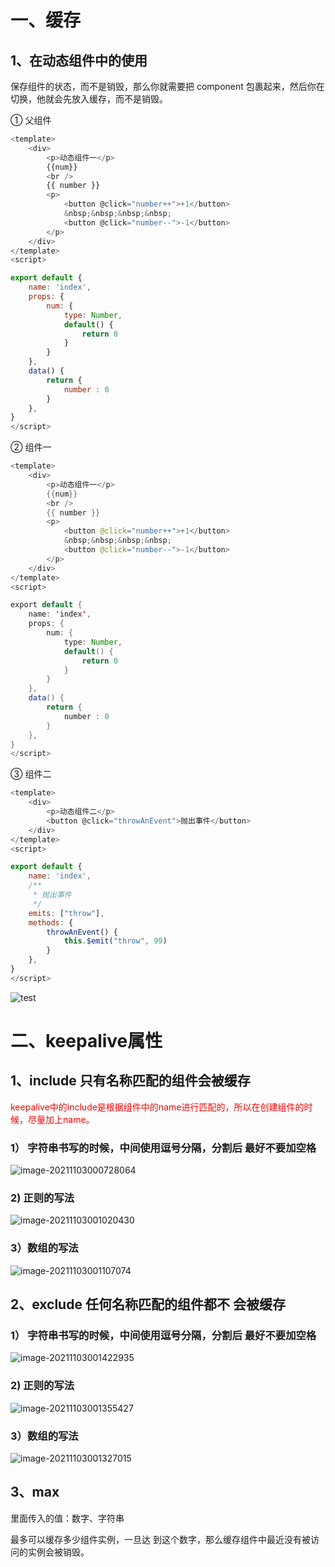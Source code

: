 # 一、缓存

## 1、在动态组件中的使用

保存组件的状态，而不是销毁，那么你就需要把 component 包裹起来，然后你在切换，他就会先放入缓存，而不是销毁。

① 父组件

```javascript
<template>
    <div>
        <p>动态组件一</p>
        {{num}}
        <br />
        {{ number }}
        <p>
            <button @click="number++">+1</button>
            &nbsp;&nbsp;&nbsp;&nbsp;
            <button @click="number--">-1</button>
        </p>
    </div>
</template>
<script>

export default {
    name: 'index',
    props: {
        num: {
            type: Number,
            default() {
                return 0
            }
        }
    },
    data() {
        return {
            number : 0
        }
    },
}
</script>
```

② 组件一

```java
<template>
    <div>
        <p>动态组件一</p>
        {{num}}
        <br />
        {{ number }}
        <p>
            <button @click="number++">+1</button>
            &nbsp;&nbsp;&nbsp;&nbsp;
            <button @click="number--">-1</button>
        </p>
    </div>
</template>
<script>

export default {
    name: 'index',
    props: {
        num: {
            type: Number,
            default() {
                return 0
            }
        }
    },
    data() {
        return {
            number : 0
        }
    },
}
</script>
```

③ 组件二

```javascript
<template>
    <div>
        <p>动态组件二</p>
        <button @click="throwAnEvent">抛出事件</button>
    </div>
</template>
<script>

export default {
    name: 'index',
    /**
     * 抛出事件
     */
    emits: ["throw"],
    methods: {
        throwAnEvent() {
            this.$emit("throw", 99)
        }
    },
}
</script>
```

 ![test](https://gitee.com/Green_chicken/picture/raw/master/test.gif)

# 二、keepalive属性

## 1、include 只有名称匹配的组件会被缓存

<font color=red>keepalive中的include是根据组件中的name进行匹配的，所以在创建组件的时候，尽量加上name。</font>

### 1） 字符串书写的时候，中间使用逗号分隔，分割后 最好不要加空格

 ![image-20211103000728064](https://gitee.com/Green_chicken/picture/raw/master/image-20211103000728064.png)

### 2) 正则的写法

 ![image-20211103001020430](https://gitee.com/Green_chicken/picture/raw/master/image-20211103001020430.png)

### 3）数组的写法

 ![image-20211103001107074](https://gitee.com/Green_chicken/picture/raw/master/image-20211103001107074.png)

## 2、exclude 任何名称匹配的组件都不 会被缓存

### 1） 字符串书写的时候，中间使用逗号分隔，分割后 最好不要加空格

 ![image-20211103001422935](https://gitee.com/Green_chicken/picture/raw/master/image-20211103001422935.png)

### 2) 正则的写法

 ![image-20211103001355427](https://gitee.com/Green_chicken/picture/raw/master/image-20211103001355427.png)

### 3）数组的写法

 ![image-20211103001327015](https://gitee.com/Green_chicken/picture/raw/master/image-20211103001327015.png)

## 3、max

里面传入的值：数字、字符串

最多可以缓存多少组件实例，一旦达 到这个数字，那么缓存组件中最近没有被访问的实例会被销毁。

